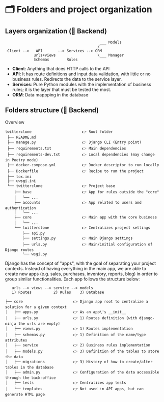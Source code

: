 # 🗂️ Folders and project organization

## Layers organization (🦄 Backend)

```
                                           ___ Models
                                          /
 Client -->   API       --> Services --> ORM
             urls+views                   \___ Manager
             Schemas        Rules

```

- **Client**: Anything that does HTTP calls to the API
- **API**: It has route definitions and input data validation, with little or no business rules. Redirects the data to the service layer.
- **Services**: Pure Python modules with the implementation of business rules; it is the layer that must be tested the most.
- **ORM**: Data mappping in the database

## Folders structure (🦄 Backend)

Overview

```shell
twitterclone                       👉 Root folder
 ├── README.md
 ├── manage.py                     👉 Django CLI (Entry point)
 ├── requirements.txt              👉 Main dependencies
 ├── requirements-dev.txt          👉 Local dependencies (may change in Poetry mode)
 ├── docker-compose.yml            👉 Docker descriptor to run locally
 ├── Dockerfile                    👉 Recipe to run the project
 ├── tox.ini
 ├── uwsgi.ini
 └── twitterclone                  👉 Project base
    ├── base                       👉 App for rules outside the "core"
    │   └── ...
    ├── accounts                   👉 App related to users and authentication
    │   └── ...
    ├── core                       👉 Main app with the core business
    │   └── ...
    └── twitterclone               👉 Centralizes project settings
        ├── api.py
        ├── settings.py            👉 Main Django settings
        ├── urls.py                👉 Main/initial configuration of Django routes
        └── wsgi.py
```

Django has the concept of "apps", with the goal of separating your project contexts. Instead of having everything in the main app, we are able to create new apps (e.g. sales, purchases, inventory, reports, blog) in order to group similar functionalities. Each app follows the structure below:

```
   urls --> views --> service --> models
   1) Routes          2) Rules    3) Database
```

```shell
├── core                       👉 Django app root to centralize a solution for a given context
│   ├── apps.py                👉 As an app\'s __init__
│   ├── urls.py                👉 1) Routes definition (with django-ninja the urls are empty)
│   ├── views.py               👉 1) Routes implementation
│   ├── schemas.py             👉 1) Definition of the name/type attributes
│   ├── service                👉 2) Business rules implementation
│   ├── models.py              👉 3) Definition of the tables to store the data
│   ├── migrations             👉 3) History of how to create/alter tables in the database
│   ├── admin.py               👉 Configuration of the data accessible through the back-office
│   ├── tests                  👉 Centralizes app tests
│   └── templates              👉 Not used in API apps, but can generate HTML page

```

